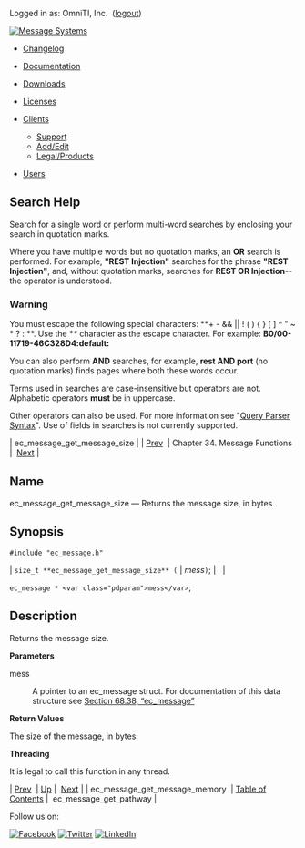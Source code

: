 Logged in as: OmniTI, Inc.  ([logout](https://support.messagesystems.com/logout.php))

[![Message Systems](https://support.messagesystems.com/images/ms-white205.png)](https://support.messagesystems.com/start.php) 

*   [Changelog](https://support.messagesystems.com/start.php?show=changelog)
*   [Documentation](https://support.messagesystems.com/docs/)
*   [Downloads](https://support.messagesystems.com/start.php)

*   [Licenses](https://support.messagesystems.com/license_summary.php)
*   <a href="">Clients</a>
    *   [Support](https://support.messagesystems.com/cs.php)
    *   [Add/Edit](https://support.messagesystems.com/edit_client.php)
    *   [Legal/Products](https://support.messagesystems.com/edit_products.php)
*   [Users](https://support.messagesystems.com/edit_customer.php)

## Search Help

Search for a single word or perform multi-word searches by enclosing your search in quotation marks.

Where you have multiple words but no quotation marks, an **OR** search is performed. For example, **"REST Injection"** searches for the phrase **"REST Injection"**, and, without quotation marks, searches for **REST OR Injection**--the operator is understood.

### Warning

You must escape the following special characters: **+ - && || ! ( ) { } [ ] ^ " ~ * ? : \**. Use the **\** character as the escape character. For example: **B0/00-11719-46C328D4\:default\:**

You can also perform **AND** searches, for example, **rest AND port** (no quotation marks) finds pages where both these words occur.

Terms used in searches are case-insensitive but operators are not. Alphabetic operators **must** be in uppercase.

Other operators can also be used. For more information see "[Query Parser Syntax](https://lucene.apache.org/core/old_versioned_docs/versions/3_0_0/queryparsersyntax.html)". Use of fields in searches is not currently supported.

| ec_message_get_message_size |
| [Prev](apis.ec_message_get_message_memory.php)  | Chapter 34. Message Functions |  [Next](apis.ec_message_get_pathway.php) |

<a name="apis.ec_message_get_message_size"></a>
## Name

ec_message_get_message_size — Returns the message size, in bytes

## Synopsis

`#include "ec_message.h"`

| `size_t **ec_message_get_message_size** (` | <var class="pdparam">mess</var>`)`; |   |

`ec_message * <var class="pdparam">mess</var>`;<a name="idp28440672"></a>
## Description

Returns the message size.

**Parameters**

<dl class="variablelist">

<dt>mess</dt>

<dd>

A pointer to an ec_message struct. For documentation of this data structure see [Section 68.38, “ec_message”](structs.ec_message.php "68.38. ec_message")

</dd>

</dl>

**Return Values**

The size of the message, in bytes.

**Threading**

It is legal to call this function in any thread.

| [Prev](apis.ec_message_get_message_memory.php)  | [Up](ec_message.php) |  [Next](apis.ec_message_get_pathway.php) |
| ec_message_get_message_memory  | [Table of Contents](index.php) |  ec_message_get_pathway |

Follow us on:

[![Facebook](https://support.messagesystems.com/images/icon-facebook.png)](http://www.facebook.com/messagesystems) [![Twitter](https://support.messagesystems.com/images/icon-twitter.png)](http://twitter.com/#!/MessageSystems) [![LinkedIn](https://support.messagesystems.com/images/icon-linkedin.png)](http://www.linkedin.com/company/message-systems)